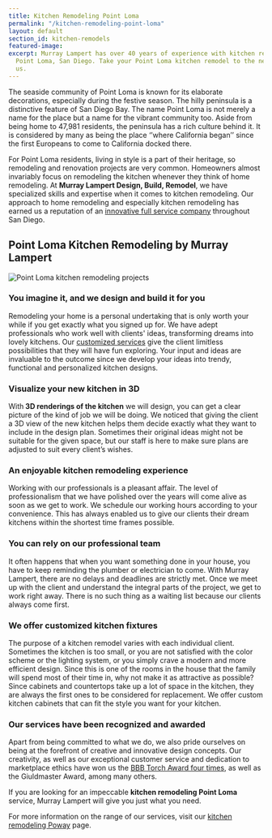 ```yaml
---
title: Kitchen Remodeling Point Loma
permalink: "/kitchen-remodeling-point-loma"
layout: default
section_id: kitchen-remodels
featured-image:
excerpt: Murray Lampert has over 40 years of experience with kitchen remodeling in
  Point Loma, San Diego. Take your Point Loma kitchen remodel to the next level with
  us.
---
```


The seaside community of Point Loma is known for its elaborate decorations, especially during the festive season. The hilly peninsula is a distinctive feature of San Diego Bay. The name Point Loma is not merely a name for the place but a name for the vibrant community too. Aside from being home to 47,981 residents, the peninsula has a rich culture behind it. It is considered by many as being the place ‘’where California began’’ since the first Europeans to come to California docked there.

For Point Loma residents, living in style is a part of their heritage, so remodeling and renovation projects are very common. Homeowners almost invariably focus on remodeling the kitchen whenever they think of home remodeling. At <strong>Murray Lampert Design, Build, Remodel</strong>, we have specialized skills and expertise when it comes to kitchen remodeling. Our approach to home remodeling and especially kitchen remodeling has earned us a reputation of an <a href="http://murraylampert.com/about-murray-lampert-design-build-remodel/">innovative full service company</a> throughout San Diego.

## Point Loma Kitchen Remodeling by Murray Lampert

![Point Loma kitchen remodeling projects](/uploads/prendergast-kitchen-remodel-after.jpg)

### You imagine it, and we design and build it for you

Remodeling your home is a personal undertaking that is only worth your while if you get exactly what you signed up for. We have adept professionals who work well with clients' ideas, transforming dreams into lovely kitchens. Our <a href="http://murraylampert.com/san-diego-home-design-services/">customized services</a> give the client limitless possibilities that they will have fun exploring. Your input and ideas are invaluable to the outcome since we develop your ideas into trendy, functional and personalized kitchen designs.

### Visualize your new kitchen in 3D

With<strong> 3D renderings of the kitchen</strong> we will design, you can get a clear picture of the kind of job we will be doing. We noticed that giving the client a 3D view of the new kitchen helps them decide exactly what they want to include in the design plan. Sometimes their original ideas might not be suitable for the given space, but our staff is here to make sure plans are adjusted to suit every client’s wishes.

### An enjoyable kitchen remodeling experience

Working with our professionals is a pleasant affair. The level of professionalism that we have polished over the years will come alive as soon as we get to work. We schedule our working hours according to your convenience. This has always enabled us to give our clients their dream kitchens within the shortest time frames possible.

### You can rely on our professional team

It often happens that when you want something done in your house, you have to keep reminding the plumber or electrician to come. With Murray Lampert, there are no delays and deadlines are strictly met. Once we meet up with the client and understand the integral parts of the project, we get to work right away. There is no such thing as a waiting list because our clients always come first.

### We offer customized kitchen fixtures

The purpose of a kitchen remodel varies with each individual client. Sometimes the kitchen is too small, or you are not satisfied with the color scheme or the lighting system, or you simply crave a modern and more efficient design. Since this is one of the rooms in the house that the family will spend most of their time in, why not make it as attractive as possible? Since cabinets and countertops take up a lot of space in the kitchen, they are always the first ones to be considered for replacement. We offer custom kitchen cabinets that can fit the style you want for your kitchen.

### Our services have been recognized and awarded

Apart from being committed to what we do, we also pride ourselves on being at the forefront of creative and innovative design concepts. Our creativity, as well as our exceptional customer service and dedication to marketplace ethics have won us the <a href="http://murraylampert.com/another-better-business-bureau-torch-award/">BBB Torch Award four times</a>, as well as the Giuldmaster Award, among many others.

If you are looking for an impeccable <strong>kitchen remodeling Point Loma</strong> service, Murray Lampert will give you just what you need.

For more information on the range of our services, visit our <a href="http://murraylampert.com/kitchen-remodeling-poway">kitchen remodeling Poway</a> page.
